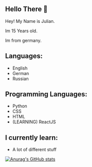 ## Hello There 👋

Hey! 
My Name is Julian.

Im 15 Years old.

Im from germany.

## Languages:

* English
* German
* Russian

## Programming Languages:
* Python
* CSS
* HTML
* (LEARNING) ReactJS



## I currently learn:

* A lot of different stuff

[![Anurag's GitHub stats](https://github-readme-stats.vercel.app/api?username=Error-PY)](https://github.com/anuraghazra/github-readme-stats)
